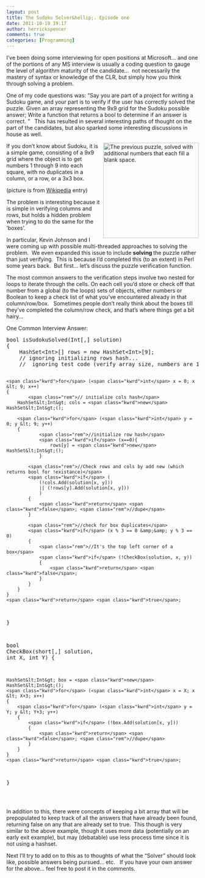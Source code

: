 ```yaml
---
layout: post
title: The Sudoku Solver&hellip;. Episode one
date: 2011-10-19 19:17
author: herrickspencer
comments: true
categories: [Programming]
---
```

<p>I’ve been doing some interviewing for open positions at Microsoft… and one of the portions of any MS interview is usually a coding question to gauge the level of algorithm maturity of the candidate…&nbsp; not necessarily the mastery of syntax or knowledge of the CLR, but simply how you think through solving a problem. </p> <p>One of my code questions was: “Say you are part of a project for writing a Sudoku game, and your part is to verify if the user has correctly solved the puzzle. Given an array representing the 9x9 grid for the Sudoku possible answer; Write a function that returns a bool to determine if an answer is correct. ”&nbsp;&nbsp; This has resulted in several interesting paths of thought on the part of the candidates, but also sparked some interesting discussions in house as well.</p> <p><a href="http://en.wikipedia.org/wiki/Sudoku"><img style="display:inline;float:right;margin:0 0 0 5px;" alt="The previous puzzle, solved with additional numbers that each fill a blank space." align="right" src="http://upload.wikimedia.org/wikipedia/commons/thumb/3/31/Sudoku-by-L2G-20050714_solution.svg/250px-Sudoku-by-L2G-20050714_solution.svg.png" width="250" height="250"></a>If you don’t know about Sudoku, it is a simple game, consisting of a 9x9 grid where the object is to get numbers 1 through 9 into each square, with no duplicates in a column, or a row, or a 3x3 box.</p> <p>(picture is from <a href="http://en.wikipedia.org/wiki/Sudoku" target="_blank">Wikipedia</a> entry)</p> <p>The problem is interesting because it is simple in verifying columns and rows, but holds a hidden problem when trying to do the same for the ‘boxes’.</p> <p>In particular, Kevin Johnson and I were coming up with possible multi-threaded approaches to solving the problem.&nbsp; We even expanded this issue to include <strong>solving </strong>the puzzle rather than just verifying.&nbsp; This is because I’d completed this (to an extent) in Perl some years back.&nbsp; But first… let’s discuss the puzzle verification function.</p> <p>The most common answers to the verification steps involve two nested for loops to iterate through the cells. On each cell you’d store or check off that number from a global (to the loops) sets of objects, either numbers or Boolean to keep a check list of what you’ve encountered already in that column/row/box.&nbsp;&nbsp; Sometimes people don’t really think about the boxes till they’ve completed the column/row check, and that’s where things get a bit hairy…</p> <p>One Common Interview Answer:</p><pre class="csharpcode"><span class="kwrd">bool</span> isSudokuSolved(Int[,] solution)
{
    HashSet&lt;Int&gt;[] rows = <span class="kwrd">new</span> HashSet&lt;Int&gt;[9];
    <span class="rem">// ignoring initializing rows hash...</span>
    <span class="rem">//  ignoring test code (verify array size, numbers are 1-9 etc...)</span>

    <span class="kwrd">for</span> (<span class="kwrd">int</span> x = 0; x &lt; 9; x++)
    {
            <span class="rem">// initialize cols hash</span>
        HashSet&lt;Int&gt; cols = <span class="kwrd">new</span> HashSet&lt;Int&gt;();
        
        <span class="kwrd">for</span> (<span class="kwrd">int</span> y = 0; y &lt; 9; y++)
        {
                <span class="rem">//initialize row hash</span>
                <span class="kwrd">if</span> (x==0){         
                    rows[y] = <span class="kwrd">new</span> HashSet&lt;Int&gt;();
                }

            <span class="rem">//Check rows and cols by add new (which returns bool for !existance)</span>
            <span class="kwrd">if</span> (
                (!cols.Add(solution[x, y]))
                || (!rows[y].Add(solution[x, y]))
                )
            {
                <span class="kwrd">return</span> <span class="kwrd">false</span>; <span class="rem">//dupe</span>
            }
            
            <span class="rem">//check for box duplicates</span>
            <span class="kwrd">if</span> (x % 3 == 0 &amp;&amp; y % 3 == 0)
            {
                <span class="rem">//It's the top left corner of a box</span>
                <span class="kwrd">if</span> (!CheckBox(solution, x, y))
                {
                    <span class="kwrd">return</span> <span class="kwrd">false</span>;
                }
            }
        }
    }
    <span class="kwrd">return</span> <span class="kwrd">true</span>;
}

<span class="kwrd">bool</span> CheckBox(<span class="kwrd">short</span>[,] solution, <span class="kwrd">int</span> X, <span class="kwrd">int</span> Y)
{

    HashSet&lt;Int&gt; box = <span class="kwrd">new</span> HashSet&lt;Int&gt;();
    <span class="kwrd">for</span> (<span class="kwrd">int</span> x = X; x &lt; X+3; x++)
    {
        <span class="kwrd">for</span> (<span class="kwrd">int</span> y = Y; y &lt; Y+3; y++)
        {
            <span class="kwrd">if</span> (!box.Add(solution[x, y]))
            {
                <span class="kwrd">return</span> <span class="kwrd">false</span>; <span class="rem">//dupe</span>
            }
        }
    }
    <span class="kwrd">return</span> <span class="kwrd">true</span>;
}</pre>
<p>&nbsp;</p>
<p>In addition to this, there were concepts of keeping a bit array that will be prepopulated to keep track of all the answers that have already been found, returning false on any that are already set to true.&nbsp; This though is very similar to the above example, though it uses more data (potentially on an early exit example), but may (debatable) use less process time since it is not using a hashset.</p>
<p>Next I’ll try to add on to this as to thoughts of what the “Solver” should look like, possible answers being pursued… etc.&nbsp;&nbsp; If you have your own answer for the above… feel free to post it in the comments.</p>
